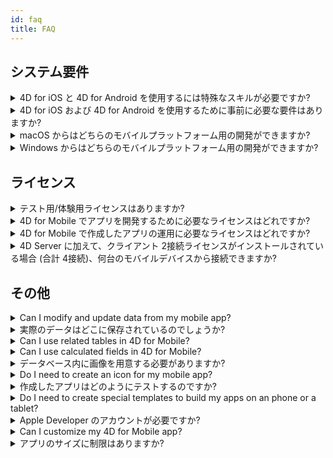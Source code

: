 ```yaml
---
id: faq
title: FAQ
---
```


## システム要件



<details><summary style= {{ fontWeight: "bold", marginBottom: "20px" }}>4D for iOS と 4D for Android を使用するには特殊なスキルが必要ですか?</summary>

いいえ。 ネイティブな iOS/Android アプリを作成したことがなくても、4D for iOS と 4D for Android を使用すれば、4D から直接モバイルプロジェクトを簡単に作成できます。

モバイルプロジェクトエディターは、モバイルアプリ開発の経験がなくても開発できるようにデザインされています。

</details>



<details>
<summary style= {{ fontWeight: "bold" , marginBottom: "20px" }}>4D for iOS および 4D for Android を使用するために事前に必要な要件はありますか?</summary>

[こちら](../getting-started/requirements.md) のシステム要件一覧を参照してください。

</details>

<details><summary style= {{ fontWeight: "bold" , marginBottom: "20px" }}>macOS からはどちらのモバイルプラットフォーム用の開発ができますか?</summary>

macOS からは、iOS および Android 両方のモバイルプラットフォーム用の開発が可能です。

</details>

<details><summary style= {{ fontWeight: "bold" , marginBottom: "20px" }}>Windows からはどちらのモバイルプラットフォーム用の開発ができますか?</summary>

Windows では、Android プラットフォーム用の開発のみが可能です。

iOS プラットフォーム用の開発のためには、最終アプリケーションのコンパイルとシミュレーターの実行のために XCode が必要となるからです。

</details>




## ライセンス


<details>
<summary style= {{ fontWeight: "bold" , marginBottom: "20px" }}>テスト用/体験用ライセンスはありますか?</summary>

4D Developer Pro または 4D Server ライセンスがあれば、4D for Mobile がお使いいただけます。

</details>


<details><summary style= {{ fontWeight: "bold" , marginBottom: "20px" }}>4D for Mobile でアプリを開発するために必要なライセンスはどれですか?</summary>

4D for iOS および 4D for Android アプリを開発するには、4D Developer Pro ライセンスが必要です。

</details>


<details><summary style= {{ fontWeight: "bold" , marginBottom: "20px" }}>4D for Mobile で作成したアプリの運用に必要なライセンスはどれですか?</summary>

4D for iOS および 4D for Android アプリと同期するサーバーアプリは 4D Server (macOS または Windows) のライセンスで運用することができます。

その他に必要なライセンスはありません。 Your mobile apps will share the same licenses as those for 4D remote (client).

Clients can connect from Macs, Windows PCs, or mobile apps, as long as the total amount of concurrent users are covered by the 4D Server license.

</details>


<details><summary style= {{ fontWeight: "bold" , marginBottom: "20px" }}>4D Server に加えて、クライアント 2接続ライセンスがインストールされている場合 (合計 4接続)、何台のモバイルデバイスから接続できますか?</summary>

最大で 4台のデバイスから接続できます。

</details>


## その他

<details><summary style= {{ fontWeight: "bold" , marginBottom: "20px" }}>Can I modify and update data from my mobile app?</summary>

はい、もちろんです！

</details>

<details><summary style= {{ fontWeight: "bold" , marginBottom: "20px" }}>実際のデータはどこに保存されているのでしょうか?</summary>

Your data is stored locally on your mobile device. これにより、オフラインモードでのデータアクセスが可能です。

</details>


<details><summary style= {{ fontWeight: "bold" , marginBottom: "20px" }}>Can I use related tables in 4D for Mobile?</summary>

Yes, you can use relations when defining your mobile project.

</details>


<details><summary style= {{ fontWeight: "bold" , marginBottom: "20px" }}>Can I use calculated fields in 4D for Mobile?</summary>

You can create computed attributes in 4D and publish them from the [Structure page](../project-definition/structure.md) of the mobile project editor.

</details>


<details><summary style= {{ fontWeight: "bold" , marginBottom: "20px" }}>データベース内に画像を用意する必要がありますか?</summary>

画像の使用は必須ではありませんが、最高のユーザーエクスペリエンスを実現するためには、画像を使用することが強く推奨されます。

4D for Mobile offers a variety of list form and detail form templates, with or without images, with charts, etc.

</details>

<details><summary style= {{ fontWeight: "bold" , marginBottom: "20px" }}>Do I need to create an icon for my mobile app?</summary>

It's highly recommended to have an icon for your mobile app. アイコンがない場合、デフォルトの (4D ロゴの) アイコンが表示されます。

If you already have an icon for your 4D Desktop application, you can drag and drop it directly into the icon area on the [General page](../project-definition/general.md) of the project editor.

</details>


<details><summary style= {{ fontWeight: "bold" , marginBottom: "20px" }}>作成したアプリはどのようにテストするのですか?</summary>

4D for Mobile allows you to test your apps using [simulators](../project-definition/build-panel.md).

To test your app on your device you need to have a **paying developer account**.

**Note:** To intall your iOS app with a **free Apple developer account**, you can open your generated iOS project and install your app using Xcode.

</details>


<details><summary style= {{ fontWeight: "bold" , marginBottom: "20px" }}>Do I need to create special templates to build my apps on an phone or a tablet?</summary>

All of templates available in 4D for Mobile are optimized for the phones. They also work well on tablets.

</details>



<details><summary style= {{ fontWeight: "bold" , marginBottom: "20px" }}>Apple Developer のアカウントが必要ですか?</summary>

To test your app, you'll need to create at least a [**free Apple Developer account**](../tutorials/developer-program/selecting-your-developer-program.md).

To deploy a 4D for iOS app, you'll need to enroll in the **Apple Developer Enterprise Program** (for an in-house deployment) or in the **Apple Developer Program** (for an App Store deployment).

</details>

<details><summary style= {{ fontWeight: "bold" , marginBottom: "20px" }}>Can I customize my 4D for Mobile app?</summary>

4D for iOS generates a real Xcode project that you can [open and modify](../tutorials/customizing-with-xcode/working-with-xcode.md) according to your needs.

4D for Android generates a real Kotlin project that you can open and modify according to your needs.


</details>

<details><summary style= {{ fontWeight: "bold" , marginBottom: "20px" }}>アプリのサイズに制限はありますか?</summary>

iOS の場合、アプリの非圧縮サイズが合計 4GBを超えないようにしてください。 詳細については [こちら](https://help.apple.com/app-store-connect/#/dev611e0a21f) を参照ください。

Android で [Android App Bundles](https://developer.android.com/guide/app-bundle) を使用する場合、アプリのインストールに必要な圧縮APK の合計サイズが 150MBを超えないようにしてください。 Android のサイズ制限についての詳細は、[こちら](https://developer.android.com/topic/performance/reduce-apk-size) または [こちら](https://developer.android.com/guide/playcore/asset-delivery) を参照ください。

</details>




